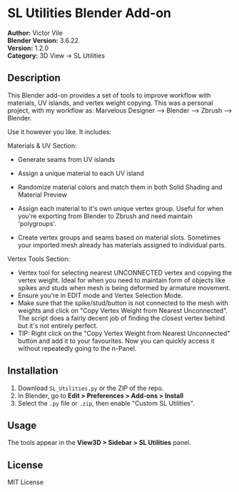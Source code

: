# SL Utilities Blender Add-on

**Author:** Victor Vile  
**Blender Version:** 3.6.22  
**Version:** 1.2.0  
**Category:** 3D View → SL Utilities

## Description

This Blender add-on provides a set of tools to improve workflow with materials, UV islands, and vertex weight copying. 
This was a personal project, with my workflow as: Marvelous Designer --> Blender --> Zbrush --> Blender. 

Use it however you like. It includes:

Materials & UV Section:
- Generate seams from UV islands
- Assign a unique material to each UV island

- Randomize material colors and match them in both Solid Shading and Material Preview 
- Assign each material to it's own unique vertex group. Useful for when you're exporting from Blender to Zbrush and need maintain 'polygroups'. 

- Create vertex groups and seams based on material slots. Sometimes your imported mesh already has materials assigned to individual parts.

Vertex Tools Section:
- Vertex tool for selecting nearest UNCONNECTED vertex and copying the vertex weight. Ideal for when you need to maintain form of objects like spikes and studs when mesh is being deformed by armature movement.
- Ensure you're in EDIT mode and Vertex Selection Mode.
- Make sure that the spike/stud/button is not connected to the mesh with weights and click on "Copy Vertex Weight from Nearest Unconnected". The script does a fairly decent job of finding the closest vertex behind but it's not entirely perfect. 
- TIP: Right click on the "Copy Vertex Weight from Nearest Unconnected" button and add it to your favourites. Now you can quickly access it without repeatedly going to the n-Panel.


## Installation

1. Download `SL_Utilities.py` or the ZIP of the repo.
2. In Blender, go to **Edit > Preferences > Add-ons > Install**
3. Select the `.py` file or `.zip`, then enable "Custom SL Utilities".

## Usage

The tools appear in the **View3D > Sidebar > SL Utilities** panel.

## License

MIT License
